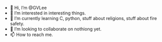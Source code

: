 - 👋 Hi, I’m @GVLee
- 👀 I’m interested in interesting things.
- 🌱 I’m currently learning C, python, stuff about religions, stuff about fire safety.
- 💞️ I’m looking to collaborate on nothiong yet.
- 📫 How to reach me.

<!---
GVLee/GVLee is a ✨ special ✨ repository because its `README.md` (this file) appears on your GitHub profile.
You can click the Preview link to take a look at your changes.
--->
